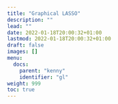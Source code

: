 ```yaml
---
title: "Graphical LASSO"
description: ""
lead: ""
date: 2022-01-18T20:00:32+01:00
lastmod: 2022-01-18T20:00:32+01:00
draft: false
images: []
menu:
  docs:
    parent: "kenny"
    identifier: "gl"
weight: 999
toc: true
---
```

